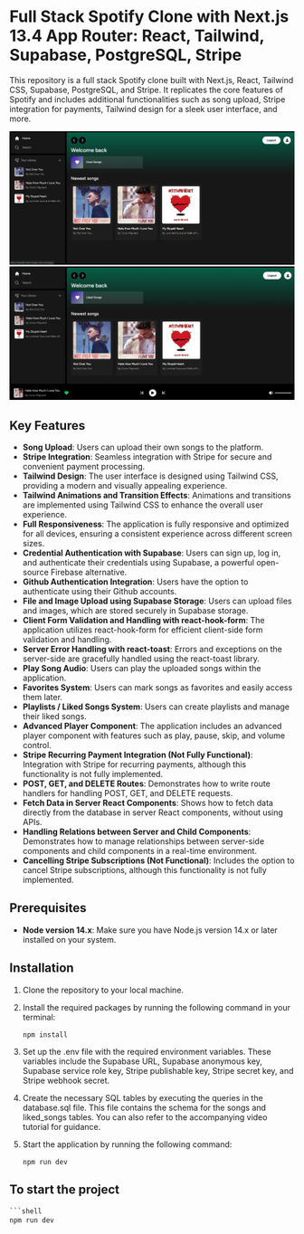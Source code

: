 # Full Stack Spotify Clone with Next.js 13.4 App Router: React, Tailwind, Supabase, PostgreSQL, Stripe

This repository is a full stack Spotify clone built with Next.js, React, Tailwind CSS, Supabase, PostgreSQL, and Stripe. It replicates the core features of Spotify and includes additional functionalities such as song upload, Stripe integration for payments, Tailwind design for a sleek user interface, and more.

![Home page Screenshot](readme-media/home.png)
![Song Playing Screenshot](readme-media/song-playing.png)

## Key Features

- **Song Upload**: Users can upload their own songs to the platform.
- **Stripe Integration**: Seamless integration with Stripe for secure and convenient payment processing.
- **Tailwind Design**: The user interface is designed using Tailwind CSS, providing a modern and visually appealing experience.
- **Tailwind Animations and Transition Effects**: Animations and transitions are implemented using Tailwind CSS to enhance the overall user experience.
- **Full Responsiveness**: The application is fully responsive and optimized for all devices, ensuring a consistent experience across different screen sizes.
- **Credential Authentication with Supabase**: Users can sign up, log in, and authenticate their credentials using Supabase, a powerful open-source Firebase alternative.
- **Github Authentication Integration**: Users have the option to authenticate using their Github accounts.
- **File and Image Upload using Supabase Storage**: Users can upload files and images, which are stored securely in Supabase storage.
- **Client Form Validation and Handling with react-hook-form**: The application utilizes react-hook-form for efficient client-side form validation and handling.
- **Server Error Handling with react-toast**: Errors and exceptions on the server-side are gracefully handled using the react-toast library.
- **Play Song Audio**: Users can play the uploaded songs within the application.
- **Favorites System**: Users can mark songs as favorites and easily access them later.
- **Playlists / Liked Songs System**: Users can create playlists and manage their liked songs.
- **Advanced Player Component**: The application includes an advanced player component with features such as play, pause, skip, and volume control.
- **Stripe Recurring Payment Integration (Not Fully Functional)**: Integration with Stripe for recurring payments, although this functionality is not fully implemented.
- **POST, GET, and DELETE Routes**: Demonstrates how to write route handlers for handling POST, GET, and DELETE requests.
- **Fetch Data in Server React Components**: Shows how to fetch data directly from the database in server React components, without using APIs.
- **Handling Relations between Server and Child Components**: Demonstrates how to manage relationships between server-side components and child components in a real-time environment.
- **Cancelling Stripe Subscriptions (Not Functional)**: Includes the option to cancel Stripe subscriptions, although this functionality is not fully implemented.

## Prerequisites

- **Node version 14.x**: Make sure you have Node.js version 14.x or later installed on your system.

## Installation

1. Clone the repository to your local machine.

2. Install the required packages by running the following command in your terminal:

   ```shell
   npm install

3. Set up the .env file with the required environment variables. These variables include the Supabase URL, Supabase anonymous key, Supabase service role key, Stripe publishable key, Stripe secret key, and Stripe webhook secret.

4. Create the necessary SQL tables by executing the queries in the database.sql file. This file contains the schema for the songs and liked_songs tables. You can also refer to the accompanying video tutorial for guidance.

5. Start the application by running the following command:
   ```shell
   npm run dev

## To start the project

    ```shell
    npm run dev
